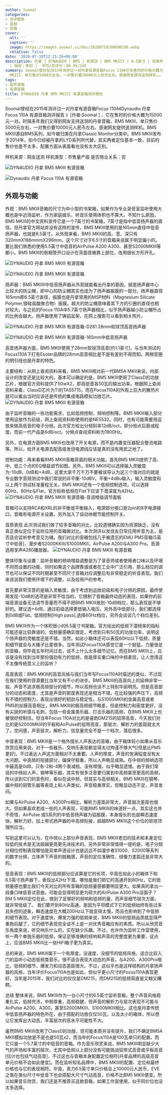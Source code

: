 ```yaml
---
author: Soomal
categories:
- 测评报告
- 音频
- 音箱
cover:
  alt: ''
  caption: ''
  image: https://images.soomal.cc/doc/20200719/00090196.webp
  relative: false
date: '2020-07-19T22:25:26+08:00'
description: 丹拿 | DYNAUDIO | BM5 | 软球顶 | BM5 MKIII | 6.5英寸 | 双单声道 | 源自：w w w.soomal.com
  | 版权：原创 |  平均/总评分：06.95/146
summary: Soomal曾经在2015年测评过一对丹拿有源音箱Focus 110A它在售时的价格大概为15000元一对。时隔多年我们又得到网友支持送测的丹拿音箱，BM5
  MKIII，单只售价5000元左右，一对售价要10000元人民币左右。感谢网友提供送测样机……
tags:
- 监听音箱
- 有源音箱
title: DYNAUDIO 丹拿 BM5 MKIII 有源音箱测评报告
---
```


Soomal曾经在2015年测评过一对丹拿有源音箱Focus 110A《Dynaudio 丹拿 Focus 110A 有源音箱测评报告 》[作者:Soomal ]
，它在售时的价格大概为15000元一对。时隔多年我们又得到网友支持送测的丹拿音箱，BM5 MKIII，单只售价5000元左右，一对售价要10000元人民币左右。感谢网友提供送测样机。BM5 MKIII源自BM5系列，如今被归类在丹拿Classic Monitor分类中。BM5 MKIII发布于2014年，如今已经被丹拿的LYD系列所代替，其实两者定位基本一致，目前的售价也差不太多，配置方面从表面看也没有太大区别。



样机来源：网友送测
样机类型：市售量产版
是否商业关系：否



![DYNAUDIO 丹拿 BM5 MKIII 有源音箱](https://images.soomal.cc/doc/20200714/00090128_01.webp)



![Dynaudio 丹拿 Focus 110A 有源音箱](https://images.soomal.cc/doc/20150421/00051027_01.webp)



## 外观与功能



外观：BM5 MKIII音箱的尺寸为中小型的书架箱，如果作为专业录音室监听使用大概也是中近场监听，作为家庭娱乐、听音乐使用体积也不算大。不知什么原因，BM5 MKIII的中文资料宣传它是一个7英寸的书架箱，7英寸是指中低音扬声器的直径。但丹拿官方网站并没有这样的宣传，BM5 MKIII使用的是165mm直径中低音扬声器，也就是6.5英寸。从外观来看，BM5 MKIII的高、宽、深只有320mmX186mmmX296mm，这个尺寸对于6.5寸的音箱来说属于明显偏小的。要比我们熟悉的使用5.5英寸中低音的AirPulse A200 A300、甚至S2000MKIII等都小。BM5 MKIII的倒相管开口设计在背面音箱靠上部位，改用细长方形开孔。



![DYNAUDIO 丹拿 BM5 MKIII 有源音箱](https://images.soomal.cc/doc/20200714/00090127_01.webp)



![DYNAUDIO 丹拿 BM5 MKIII 有源音箱](https://images.soomal.cc/doc/20200714/00090131_01.webp)



扬声器：BM5 MKIIII中低音扬声器从外观就能看出丹拿的基因，就是扬声器中心比较大的防尘帽，即中心的防尘帽其实也成为了扬声器振膜的一部分。扬声器直径165mm即6.5英寸直径，振膜也是丹拿常用的MSP材料（Magnesium Silicate Polymer,镁硅盐酸聚合物）振膜。超大的防尘帽意味着其下方的引圈的直径也相对较大。与之前的Focus 110A中5.7英寸扬声器相比，似乎扬声器越小防尘帽所占的比例会越大。扬声器使用了铸铝盆架，在网上搜索可以看到相关照片。



![DYNAUDIO 丹拿 BM5 MKIII 有源音箱-D281 28mm软球顶高音扬声器](https://images.soomal.cc/doc/20200714/00090133_01.webp)



![DYNAUDIO 丹拿 BM5 MKIII 有源音箱-165mm中低音扬声器](https://images.soomal.cc/doc/20200714/00090135_01.webp)



高音扬声器方面，BM5 MKIII使用了28mm软球顶高音[约1.1英寸]，与当年测试的Focus110A下打有Esoter品牌的28mm高音相比是不是有差别不得而知。两根音圈的明引线也是丹拿的特色。

主要结构：从网上查阅资料来看，BM5 MKIII相对前一代BM5A MKII来说，内部设计的改变还是比较大的。基本可以确定的是，BM5 MKIII使用了ClassD的功放芯片，根据官方资料提供了50wX2，即高低音各50瓦的输出功率。根据网上查阅资料来看，ClassD芯片为TI的TAS5715。而在Focus110A的外观上巨大的散热片就可以看出当时应该还是传统的集成电路模拟功放芯片。
![DYNAUDIO 丹拿 BM5 MKIII 有源音箱](https://images.soomal.cc/doc/20200714/00090138.webp)





由于监听音箱的一些功能需求，比如低频控制，频响控制等。BM5 MKIII输入部分使用运放作为前级，网上查阅资料称使用的是NE5532。同时，也有可能需要用运放来做高低音的电子分频。此次官方给出分频斜率12dB/oct，即分频点后衰减程度，而前一代产品是6dB/oct。分频点查阅资料称为1900Hz。

另外，在电源方面BM5 MKIII也改用了开关电源，而不是内置变压器配合整流电路等。所以，给开关电源去配高级发烧电源线应该是真的没有用武之地了。

控制功能：再来看看BM5 MKIII音箱背面的相关功能。首先BM5 MKIII提供了高、中、低三个点的EQ增益调节如图。另外，BM5 MKIII可以选择输入灵敏度为-10dB、0dB和+4dB，这里大家千万千万不要被误导认为这三个值对应的就是专业数字音频测试中我们常说的非平衡-10dBV，平衡+4dBu输入，输入灵敏度和以上两个测试标准量程无关。BM5 MKIII还有一个低频控制选项，可以选择60Hz、80Hz与Flat，官方标称低频在Flat下应该下潜深度为42Hz。
![DYNAUDIO 丹拿 BM5 MKIII 有源音箱-音调增益调节面板](https://images.soomal.cc/doc/20200714/00090140.webp)




音箱可以支持RCA和XRL的非平衡或平衡输入，电源部分接口是2pin的8字电源接口，音箱有电源开关设置，另外加入了自动休眠节能控制开关。

音质表现
此次测试我们做了较多音箱的对比，比较遗憾确实因为资源缺乏，没有真正类似定位于监听应用的音箱做对比。本次测评以发烧友日常应用听音为主，是否适合监听参考意见为辅。我们对比的音箱包括几乎被遗忘的EMU PM5音箱[5英寸中低音]，漫步者S2000KKIII/S1000MKII，AirPulse A200与A300 Pro。音源选用享声A280播放器。
![DYNAUDIO 丹拿 BM5 MKIII 有源音箱](https://images.soomal.cc/doc/20200714/00090132.webp)




整体印象与设置：监听音箱的频响增益调整是为了录音师或者使用者口味以及环境不同而设置的功能，同时如果这个品牌靠谱或者在工业中广泛引用，那么档位的调节也可以保证不同时期甚至不同尺寸音箱对应调整后有非常稳定的听音表现。我们来说说我们使用环境下的调整，以及给用户的参考。

首先要非常注意的是输入灵敏度，由于考虑到运放前级和电子分频的原因，最终使用发现-10dB的选项是非常不恰当的，它限制了音箱最终动态的表现，如果你的前端音源设备无法调节音量而不得不把BM5 MKIII放到-10dB档位，那么表现是不够好的。建议选+4dB，通过前级选择更低输入电压。另外高中低部分，我们都选择到0dB或Flat。低频控制[High pass],选择60Hz档位，另外会谈谈几个档位差别。

BM5 MKIII作为一个体积很小的6.5英寸书架箱，官方给出的低频下潜频率的指标可能还是比较靠谱的，低频量感确实很足，考虑到只有50瓦的功放功率，说明这个扬声器的灵敏度还是不错。当然，如此小箱体还可以表现60Hz以下低频，质量和细节就会与大箱子比差很多。当年测试Focus110A感觉它是一个挺猛，力量很足的音箱，但毕竟五年时间过去，谈不上什么太多细节记忆。而在BM5 MKIII上，应该是没有找到当年那份强劲有力的低频，倒是厚实重口味的中频表现，让人觉得这不太像传统意义上的监听？

高音表现：BM5 MKIII的高音风格与我们当年写Focus110A时描述的类似，不过现在我们使用的音源要比当年又有不小的进步。BM5 MKIII的高音向上的延伸非常一般，声音不追求极高频部分的细节，所以高频也谈不上特别华丽明亮。但是高音部分的动态和密度，尤其是声音的密度表现还是相当不错。在比较强的声压下，高频有不错的控制力，表现出很好的韧劲与稳定性。与S1000MKII的金属高音或者PM5的丝膜高音相比，BM5 MKIII的极高频细节略差，但是控制力和密度更好，没有尖锐的听感与毛刺，包括一些金属类乐器、打击乐器的高频，在BM5 MKIII上也被很好控制住。但当年Focus 110A对比的是睿韵DM215的铝带高音，今天我们对比的是S2000MKIII的平板和AirPulse的铝带高音，那层次、解析力的差距就太大了。空间感，声音层次，解析力，信息量完全不是一个档次，落后很多。

中音表现：BM5 MKIII是一个格外擅长人声表达的音箱，由于箱体较小如果从音乐欣赏应用来说，对于一些器乐、交响乐表现都显得太过拘谨不够大气[但是比PM5更好]，不过表达人声这方面相对不太重要。人声的厚度，声音的饱满程度没有太大问题。中高频的衔接部分，偏保守稳重，所以人声略显成熟。在中频的频响选项中最高是0dB，只有-2和-4两个衰减档，没有增强，似乎略显遗憾。由于我们常说的中频如人声，钢琴等乐器，其实有很多泛音要归属到中高频甚至更高的高频，所以谈到它们的音色时，看似在说中频，但其实与高频相关。BM5 MKIII在钢琴、偏中频的铜管乐器等表现上和人声类似，声音稳重厚实，但略显动态不足，声音发闷。

如果与AirPulse A200、A300Pro相比，解析力差距非常大，声音层次差距也很大。但如果喜欢老成一些的人声表现，可能BM5 MKIII的味道好一点。其实这也并不奇怪，AirPulse 或S系列的中低音扬声器为铝振膜，本身擅长的也是瞬态速度快，解析力好。加上带式扬声器的中高频衔接，超越BM5 MKIII这个价位的软球顶理所应当。

写到这里可以认为，在中频以上部分声音表现，BM5 MKIII老旧的技术和本身定位较低的技术是无法超越更高更先进技术的。另外非常非常值得一提的是，电子分频对相位控制表现哪怕是双单声道设计也是远远不如漫步者S1000、S2000等系列的数字分频，立体声下声音的脱箱感，声音的定位准确性，结像力差距还是非常大的。

低音表现：BM5 MKIII的低频部分应该算是它的长项，毕竟在如此小的箱体下和6.5英寸扬声器下，表现出42Hz下潜。哪怕是我们把它的高通开到80Hz，它的低频量感也要比我们今天对比的所有音箱的低频量感都要明显更大。如果真的拿出一段重口味低音试音曲，可能会显得明显更为硕大的AirPulse A300 Pro没面子？BM
5 MKIII定位在此，做到了足够好的频响和低频的量，而声音细节层次方面，就非常低级了。
我们要开到80Hz高通，是因为平坦模式下它的低频始终有些过多且失控的迹象，瞬态速度在大概200Hz以下就变得太慢，而且也影响到了中低频的细节表现。对于速度快，爆发力强的低频来说，BM5 MKIII的低频品质就显得严重拖后腿了，它的细节表现完全谈不上是一对优秀音箱应有的素质。所以从欣赏音乐角度来说，听交响乐什么的，实在缺少乐趣。不过，也许作为监听工作室使用，听一两个单独乐器的低频，保证足够准确的频响和声音的完整度更为重要，这点上，应该BM5 MKIII比一些HiFi箱子更为真实。

总的来说，BM5 MKIII属于一个有厚度，没速度，没细节的低频风格，适合比较入门的监听小动态低频类音乐，很不适合表现大动态的声音。与A200、A300Pro相比，低频的细节，爆发力和动态差距很大。不过，这似乎也是这样结构的丹拿扬声器的风格，当年评价Focus110A也是如此，但似乎更小尺寸的Focus110A表现更好。当年是2015年，我们对比的仅仅是DM215，而DM215的低频简直是又糊又糟糕。

总结
整体来说，BM5 MKIII作为一台小尺寸的6.5英寸监听音箱，整个声音风格稳重扎实，低频充沛，中频厚重，高频稳健，但声音的解析力与层次表现不可能与AirPulse A200、A300，甚至S2000MKIII、S1000MKIII相比。这也是丹拿传统中低音扬声器的特色所在，由于搭配的功放仅仅50瓦，以及太小的箱体，所以想让它发挥出大动态，丰富层次的高水平可能性不大。

虽然BM5 MKIII改用了ClassD的功放，但可能本质并没有提升。我们不确定BM5A MKII模拟功放是不是也是50瓦x2，而当年的Focus110A是100瓦单只的配置，而它只是一个5.7英寸的中低音的音箱。作为音乐欣赏来说，BM5 MKIII明显缺少大气的声场和丰富的层次，尤其中低频以上部分没有可能挑战铝带式高音或平板高音[估计也包括气动高音]，不过这也与音箱本身配置定位相符[丹拿品牌的高级高音单元价格不会如此便宜]。而在监听知名品牌中，BM5 MKIII的配置、定位和最终价格也与它的表现相符。毕竟，真力6.5英寸单只价格会上10000元人民币，EVE之类在类似尺寸中低音下也会搭配大尺寸气动高音，价格不比BM5 MKIII便宜。所以如果音乐欣赏，我们还是不推荐买这款音箱，如果工作室使用，似乎同价位也没太多选择。
